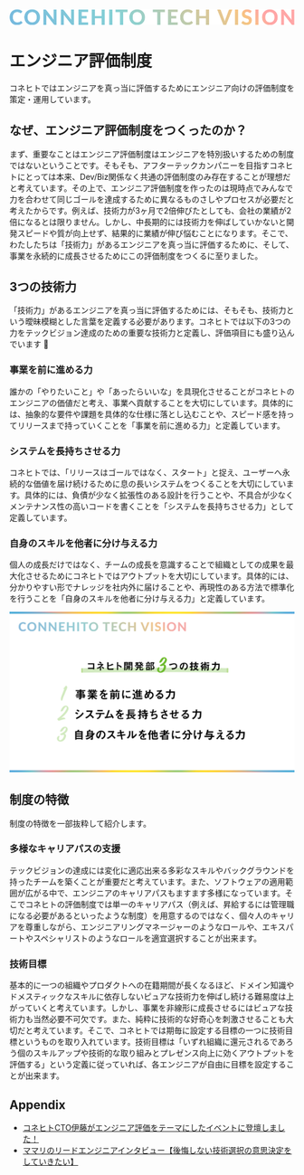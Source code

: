 ![Connehito Tech Vision](../image/txt_tech.png)

# エンジニア評価制度

コネヒトではエンジニアを真っ当に評価するためにエンジニア向けの評価制度を策定・運用しています。

## なぜ、エンジニア評価制度をつくったのか？

まず、重要なことはエンジニア評価制度はエンジニアを特別扱いするための制度ではないということです。そもそも、アフターテックカンパニーを目指すコネヒトにとっては本来、Dev/Biz関係なく共通の評価制度のみ存在することが理想だと考えています。その上で、エンジニア評価制度を作ったのは現時点でみんなで力を合わせて同じゴールを達成するために異なるものさしやプロセスが必要だと考えたからです。例えば、技術力が3ヶ月で2倍伸びたとしても、会社の業績が2倍になるとは限りません。しかし、中長期的には技術力を伸ばしていかないと開発スピードや質が向上せず、結果的に業績が伸び悩むことになります。そこで、わたしたちは「技術力」があるエンジニアを真っ当に評価するために、そして、事業を永続的に成長させるためにこの評価制度をつくるに至りました。

## 3つの技術力

「技術力」があるエンジニアを真っ当に評価するためには、そもそも、技術力という曖昧模糊とした言葉を定義する必要があります。コネヒトでは以下の3つの力をテックビジョン達成のための重要な技術力と定義し、評価項目にも盛り込んでいます :muscle:

### 事業を前に進める力

誰かの「やりたいこと」や「あったらいいな」を具現化させることがコネヒトのエンジニアの価値だと考え、事業へ貢献することを大切にしています。具体的には、抽象的な要件や課題を具体的な仕様に落とし込むことや、スピード感を持ってリリースまで持っていくことを「事業を前に進める力」と定義しています。

### システムを長持ちさせる力

コネヒトでは、「リリースはゴールではなく、スタート」と捉え、ユーザーへ永続的な価値を届け続けるために息の長いシステムをつくることを大切にしています。具体的には、負債が少なく拡張性のある設計を行うことや、不具合が少なくメンテナンス性の高いコードを書くことを「システムを長持ちさせる力」として定義しています。

### 自身のスキルを他者に分け与える力

個人の成長だけではなく、チームの成長を意識することで組織としての成果を最大化させるためにコネヒトではアウトプットを大切にしています。具体的には、分かりやすい形でナレッジを社内外に届けることや、再現性のある方法で標準化を行うことを「自身のスキルを他者に分け与える力」と定義しています。

![3つの技術力](../image/three_power.png)

## 制度の特徴

制度の特徴を一部抜粋して紹介します。

### 多様なキャリアパスの支援

テックビジョンの達成には変化に適応出来る多彩なスキルやバックグラウンドを持ったチームを築くことが重要だと考えています。また、ソフトウェアの適用範囲が広がる中で、エンジニアのキャリアパスもますます多様になっています。そこでコネヒトの評価制度では単一のキャリアパス（例えば、昇給するには管理職になる必要があるといったような制度）を用意するのではなく、個々人のキャリアを尊重しながら、エンジニアリングマネージャーのようなロールや、エキスパートやスペシャリストのようなロールを適宜選択することが出来ます。

### 技術目標

基本的に一つの組織やプロダクトへの在籍期間が長くなるほど、ドメイン知識やドメスティックなスキルに依存しないピュアな技術力を伸ばし続ける難易度は上がっていくと考えています。しかし、事業を非線形に成長させるにはピュアな技術力も当然必要不可欠です。また、純粋に技術的な好奇心を刺激させることも大切だと考えています。そこで、コネヒトでは期毎に設定する目標の一つに技術目標というものを取り入れています。技術目標は「いずれ組織に還元されるであろう個のスキルアップや技術的な取り組みとプレゼンス向上に効くアウトプットを評価する」という定義に従っていれば、各エンジニアが自由に目標を設定することが出来ます。

## Appendix

* [コネヒトCTO伊藤がエンジニア評価をテーマにしたイベントに登壇しました！](https://www.wantedly.com/companies/connehito/post_articles/283134)
* [ママリのリードエンジニアインタビュー【後悔しない技術選択の意思決定をしていきたい】](https://www.wantedly.com/companies/connehito/post_articles/278823)
